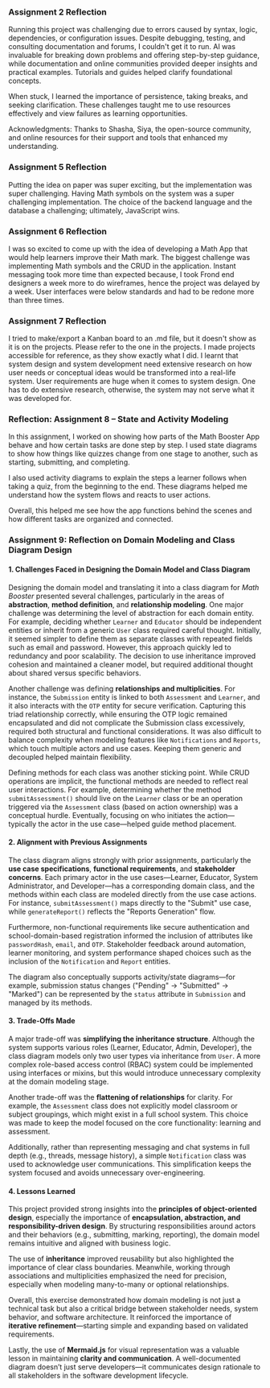 ### Assignment 2 Reflection
Running this project was challenging due to errors caused by syntax, logic, dependencies, or configuration issues. Despite debugging, testing, and consulting documentation and forums, I couldn't get it to run. AI was invaluable for breaking down problems and offering step-by-step guidance, while documentation and online communities provided deeper insights and practical examples. Tutorials and guides helped clarify foundational concepts.

When stuck, I learned the importance of persistence, taking breaks, and seeking clarification. These challenges taught me to use resources effectively and view failures as learning opportunities.

Acknowledgments: Thanks to Shasha, Siya, the open-source community, and online resources for their support and tools that enhanced my understanding.

### Assignment 5 Reflection
Putting the idea on paper was super exciting, but the implementation was super challenging. Having Math symbols on the system was a super challenging implementation. The choice of the backend language and the database a challenging; ultimately, JavaScript wins.

### Assignment 6 Reflection
I was so excited to come up with the idea of developing a Math App that would help learners improve their Math mark. The biggest challenge was implementing Math symbols and the CRUD in the application. Instant messaging took more time than expected because, I took Frond end designers a week more to do wireframes, hence the project was delayed by a week. User interfaces were below standards and had to be redone more than three times. 

### Assignment 7 Reflection
I tried to make/export a Kanban board to an .md file, but it doesn't show as it is on the projects. Please refer to the one in the projects. I made projects accessible for reference, as they show exactly what I did. I learnt that system design and system development need extensive research on how user needs or conceptual ideas would be transformed into a real-life system. User requirements are huge when it comes to system design. One has to do extensive research, otherwise, the system may not serve what it was developed for.

### Reflection: Assignment 8 – State and Activity Modeling

In this assignment, I worked on showing how parts of the Math Booster App behave and how certain tasks are done step by step. I used state diagrams to show how things like quizzes change from one stage to another, such as starting, submitting, and completing.

I also used activity diagrams to explain the steps a learner follows when taking a quiz, from the beginning to the end. These diagrams helped me understand how the system flows and reacts to user actions.

Overall, this helped me see how the app functions behind the scenes and how different tasks are organized and connected.

###  Assignment 9: Reflection on Domain Modeling and Class Diagram Design

#### 1. Challenges Faced in Designing the Domain Model and Class Diagram

Designing the domain model and translating it into a class diagram for *Math Booster* presented several challenges, particularly in the areas of **abstraction**, **method definition**, and **relationship modeling**. One major challenge was determining the level of abstraction for each domain entity. For example, deciding whether `Learner` and `Educator` should be independent entities or inherit from a generic `User` class required careful thought. Initially, it seemed simpler to define them as separate classes with repeated fields such as email and password. However, this approach quickly led to redundancy and poor scalability. The decision to use inheritance improved cohesion and maintained a cleaner model, but required additional thought about shared versus specific behaviors.

Another challenge was defining **relationships and multiplicities**. For instance, the `Submission` entity is linked to both `Assessment` and `Learner`, and it also interacts with the `OTP` entity for secure verification. Capturing this triad relationship correctly, while ensuring the OTP logic remained encapsulated and did not complicate the Submission class excessively, required both structural and functional considerations. It was also difficult to balance complexity when modeling features like `Notifications` and `Reports`, which touch multiple actors and use cases. Keeping them generic and decoupled helped maintain flexibility.

Defining methods for each class was another sticking point. While CRUD operations are implicit, the functional methods are  needed to reflect real user interactions. For example, determining whether the method `submitAssessment()` should live on the `Learner` class or be an operation triggered via the `Assessment` class (based on action ownership) was a conceptual hurdle. Eventually, focusing on who initiates the action—typically the actor in the use case—helped guide method placement.

#### 2. Alignment with Previous Assignments

The class diagram aligns strongly with prior assignments, particularly the **use case specifications**, **functional requirements**, and **stakeholder concerns**. Each primary actor in the use cases—Learner, Educator, System Administrator, and Developer—has a corresponding domain class, and the methods within each class are modeled directly from the use case actions. For instance, `submitAssessment()` maps directly to the "Submit" use case, while `generateReport()` reflects the "Reports Generation" flow.

Furthermore, non-functional requirements like secure authentication and school-domain-based registration informed the inclusion of attributes like `passwordHash`, `email`, and `OTP`. Stakeholder feedback around automation, learner monitoring, and system performance shaped choices such as the inclusion of the `Notification` and `Report` entities.

The diagram also conceptually supports activity/state diagrams—for example, submission status changes ("Pending" → "Submitted" → "Marked") can be represented by the `status` attribute in `Submission` and managed by its methods.

#### 3. Trade-Offs Made

A major trade-off was **simplifying the inheritance structure**. Although the system supports various roles (Learner, Educator, Admin, Developer), the class diagram models only two user types via inheritance from `User`. A more complex role-based access control (RBAC) system could be implemented using interfaces or mixins, but this would introduce unnecessary complexity at the domain modeling stage.

Another trade-off was the **flattening of relationships** for clarity. For example, the `Assessment` class does not explicitly model classroom or subject groupings, which might exist in a full school system. This choice was made to keep the model focused on the core functionality: learning and assessment.

Additionally, rather than representing messaging and chat systems in full depth (e.g., threads, message history), a simple `Notification` class was used to acknowledge user communications. This simplification keeps the system focused and avoids unnecessary over-engineering.

#### 4. Lessons Learned

This project provided strong insights into the **principles of object-oriented design**, especially the importance of **encapsulation, abstraction, and responsibility-driven design**. By structuring responsibilities around actors and their behaviors (e.g., submitting, marking, reporting), the domain model remains intuitive and aligned with business logic.

The use of **inheritance** improved reusability but also highlighted the importance of clear class boundaries. Meanwhile, working through associations and multiplicities emphasized the need for precision, especially when modeling many-to-many or optional relationships.

Overall, this exercise demonstrated how domain modeling is not just a technical task but also a critical bridge between stakeholder needs, system behavior, and software architecture. It reinforced the importance of **iterative refinement**—starting simple and expanding based on validated requirements.

Lastly, the use of **Mermaid.js** for visual representation was a valuable lesson in maintaining **clarity and communication**. A well-documented diagram doesn’t just serve developers—it communicates design rationale to all stakeholders in the software development lifecycle.
